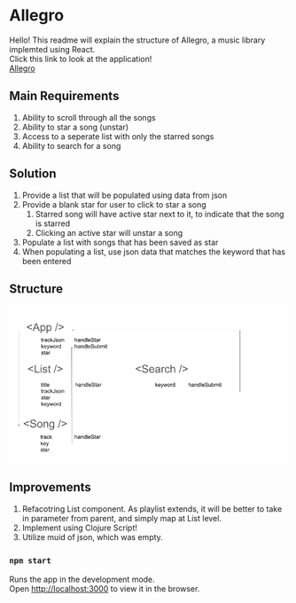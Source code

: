 # Allegro

Hello! This readme will explain the structure of Allegro, a music library implemted using React.<br>
Click this link to look at the application!<br>
[Allegro](https://christttto.github.io/music-library/)<br>

## Main Requirements

1. Ability to scroll through all the songs
2. Ability to star a song (unstar)
3. Access to a seperate list with only the starred songs
4. Ability to search for a song

## Solution

1. Provide a list that will be populated using data from json
2. Provide a blank star for user to click to star a song
   1. Starred song will have active star next to it, to indicate that the song is starred
   2. Clicking an active star will unstar a song
3. Populate a list with songs that has been saved as star
4. When populating a list, use json data that matches the keyword that has been entered

## Structure

![alt structure.png](./readme-material/structure.png "Logo Title Text 1")

## Improvements

1. Refacotring List component. As playlist extends, it will be better to take in parameter from parent, and simply map at List level.
2. Implement using Clojure Script!
3. Utilize muid of json, which was empty.

### `npm start`

Runs the app in the development mode.<br>
Open [http://localhost:3000](http://localhost:3000) to view it in the browser.
